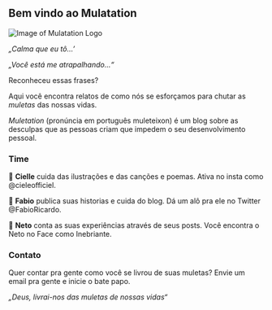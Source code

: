 ## Bem vindo ao Mulatation

![Image of Mulatation Logo](https://nomul.github.io/muletation_logo_small_v2.png)

_„Calma que eu tô…’_

_„Você está me atrapalhando…“_

Reconheceu essas frases? 

Aqui você encontra relatos de como nós se esforçamos para chutar as *muletas* das nossas vidas. 

_Muletation_ (pronúncia em português muleteixon) é um blog sobre as desculpas que as pessoas criam  que impedem o seu desenvolvimento pessoal.

### Time

🧝 **Cielle** cuida das ilustrações e das canções e poemas. Ativa no insta como @cieleofficiel.

🧙 **Fabio** publica suas historias e cuida do blog. Dá um alô pra ele no Twitter @FabioRicardo. 

👨 **Neto** conta as suas experiências através de seus posts. Você encontra o Neto no Face como Inebriante. 


### Contato
Quer contar pra gente como você se livrou de suas muletas? Envie um email pra gente e inicie o bate papo. 


_„Deus, livrai-nos das muletas de nossas vidas“_
